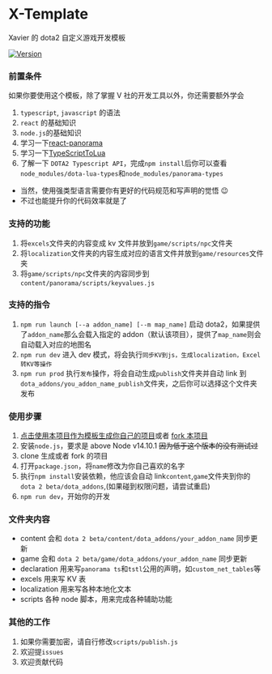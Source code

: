 # X-Template

Xavier 的 dota2 自定义游戏开发模板

[![Version](https://img.shields.io/github/release/XavierCHN/x-template.svg)]()

### 前置条件

如果你要使用这个模板，除了掌握 V 社的开发工具以外，你还需要额外学会

1. `typescript`, `javascript` 的语法
2. `react` 的基础知识
3. `node.js`的基础知识
4. 学习一下[react-panorama](https://github.com/ark120202/react-panorama)
5. 学习一下[TypeScriptToLua](https://github.com/TypeScriptToLua/TypeScriptToLua)
6. 了解一下 `DOTA2 Typescript API`，完成`npm install`后你可以查看`node_modules/dota-lua-types`和`node_modules/panorama-types`

- 当然，使用强类型语言需要你有更好的代码规范和写声明的觉悟 :wink:
- 不过也能提升你的代码效率就是了

### 支持的功能

1. 将`excels`文件夹的内容变成 kv 文件并放到`game/scripts/npc`文件夹
2. 将`localization`文件夹的内容生成对应的语言文件并放到`game/resources`文件夹
3. 将`game/scripts/npc`文件夹的内容同步到`content/panorama/scripts/keyvalues.js`

### 支持的指令

1. `npm run launch [--a addon_name] [--m map_name]` 启动 dota2，如果提供了`addon_name`那么会载入指定的 addon（默认该项目），提供了`map_name`则会自动载入对应的地图名
2. `npm run dev` 进入 dev 模式，将会执行`同步KV到js，生成localization，Excel转KV等操作`
3. `npm run prod` 执行`发布`操作，将会自动生成`publish`文件夹并自动 link 到`dota_addons/you_addon_name_publish`文件夹，之后你可以选择这个文件夹发布

### 使用步骤

1. [点击使用本项目作为模板生成你自己的项目](https://github.com/XavierCHN/x-template/generate)或者 [fork 本项目](https://github.com/XavierCHN/x-template/fork)
2. 安装`node.js`，要求是 above Node v14.10.1 ~~因为低于这个版本的没有测试过~~
3. clone 生成或者 fork 的项目
4. 打开`package.json`，将`name`修改为你自己喜欢的名字
5. 执行`npm install`安装依赖，他应该会自动 link`content`,`game`文件夹到你的`dota 2 beta/dota_addons`,(如果碰到权限问题，请尝试重启)
6. `npm run dev`，开始你的开发

### 文件夹内容

-   content 会和 `dota 2 beta/content/dota_addons/your_addon_name` 同步更新
-   game 会和 `dota 2 beta/game/dota_addons/your_addon_name` 同步更新
-   declaration 用来写`panorama ts`和`tstl`公用的声明，如`custom_net_tables`等
-   excels 用来写 KV 表
-   localization 用来写各种本地化文本
-   scripts 各种 node 脚本，用来完成各种辅助功能

### 其他的工作

1. 如果你需要加密，请自行修改`scripts/publish.js`
2. 欢迎提`issues`
3. 欢迎贡献代码
